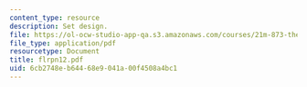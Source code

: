 ```yaml
---
content_type: resource
description: Set design.
file: https://ol-ocw-studio-app-qa.s3.amazonaws.com/courses/21m-873-theater-arts-topics-fall-2004-january-iap-2005/6cb2748eb64468e9041a00f4508a4bc1_flrpn12.pdf
file_type: application/pdf
resourcetype: Document
title: flrpn12.pdf
uid: 6cb2748e-b644-68e9-041a-00f4508a4bc1
---
```

